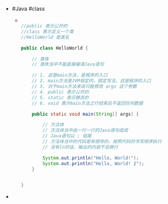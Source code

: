 - #Java #class
	- ```java
	  
	  //public 表示公开的
	  //class 表示定义一个类
	  //HelloWorld 是类名
	  
	  public class HelloWorld {
	  
	      // 类体
	      // 类体当中不能直接编译Java语句
	  
	      // 1. 这是main方法，是程序的入口
	      // 2. main方法是JVM规定的，固定写法，这是程序的入口
	      // 3. 对于main方法来说只能修改 args 这个参数
	      // 4. public 表示公开的
	      // 5. static 表示静态的
	      // 6. void 表示main方法之行结束后不返回任何数据
	  
	      public static void main(String[] args) {
	  
	          // 方法体
	          // 方法体当中由一行一行的Java语句组成
	          // Java语句以 ; 结尾
	          // 方法体当中的代码是有顺序的，按照代码的书写顺序执行
	          // 没有ln的话，输出的内容不会换行
	  
	          System.out.println("Hello, World!");
	          System.out.println("Hello, World! 2");
	      }
	  
	  
	  } 
	  ```
-